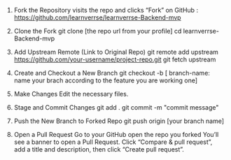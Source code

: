 1. Fork the Repository
visits the repo and clicks “Fork” on GitHub : https://github.com/learnverrse/learnverrse-Backend-mvp

2. Clone the Fork
   git clone [the repo url from your profile]
   cd learnverrse-Backend-mvp

3. Add Upstream Remote (Link to Original Repo)
    git remote add upstream https://github.com/your-username/project-repo.git
    git fetch upstream

4. Create and Checkout a New Branch
   git checkout -b [ branch-name: name your brach according to the feature you are working one]

5. Make Changes
    Edit the necessary files.

6. Stage and Commit Changes
  git add .
  git commit -m "commit message"

7. Push the New Branch to Forked Repo
    git push origin [your branch name]

8. Open a Pull Request
    Go to  your GitHub open the repo you forked
    You’ll see a banner to open a Pull Request.
    Click “Compare & pull request”, add a title and description, then click “Create pull request”.








